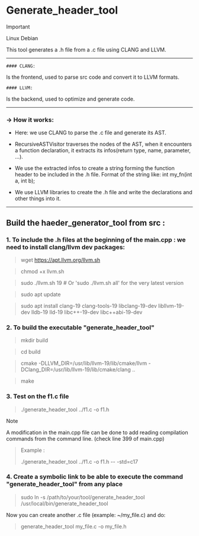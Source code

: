 # Generate_header_tool

> [!IMPORTANT]
> Linux Debian

This tool generates a .h file from a .c file using CLANG and LLVM.

---

`#### CLANG:`

Is the frontend, used to parse src code and convert it to LLVM formats.

`#### LLVM:`

Is the backend, used to optimize and generate code.

---

### → How it works:

- Here: we use CLANG to parse the .c file and generate its AST.

- RecursiveASTVisitor traverses the nodes of the AST, when it encounters a function declaration, it extracts its infos(return type, name, parameter, ...).

- We use the extracted infos to create a string forming the function header to be included in the .h file. Format of the string like: int my_fn(int a, int b);

- We use LLVM libraries to create the .h file and write the declarations and other things into it.

---

## Build the haeder_generator_tool from src : 

### 1. To include the .h files at the beginning of the main.cpp : we need to install clang/llvm dev packages:

> wget https://apt.llvm.org/llvm.sh
 
> chmod +x llvm.sh

> sudo ./llvm.sh 19  # Or 'sudo ./llvm.sh all' for the very latest version

> sudo apt update

> sudo apt install clang-19 clang-tools-19 libclang-19-dev libllvm-19-dev lldb-19 lld-19 libc++-19-dev libc++abi-19-dev


### 2. To build the executable "generate_header_tool"

> mkdir build

> cd build

> cmake -DLLVM_DIR=/usr/lib/llvm-19/lib/cmake/llvm -DClang_DIR=/usr/lib/llvm-19/lib/cmake/clang ..

> make

### 3. Test on the f1.c file

> ./generate_header_tool ../f1.c -o f1.h 

> [!note]
> A modification in the main.cpp file can be done to add reading compilation commands from the command line. (check line 399 of main.cpp)
>
>> Example :
>> 
>> ./generate_header_tool ../f1.c -o f1.h -- -std=c17 
 
### 4. Create a symbolic link to be able to execute the command "generate_header_tool" from any place

> sudo ln -s /path/to/your/tool/generate_header_tool /usr/local/bin/generate_header_tool

Now you can create another .c file (example: ~/my_file.c) and do: 

> generate_header_tool my_file.c -o my_file.h

